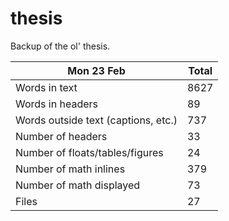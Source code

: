 thesis
======
Backup of the ol' thesis.

Mon 23 Feb | Total
---|---
Words in text| 8627
Words in headers| 89
Words outside text (captions, etc.)| 737
Number of headers| 33
Number of floats/tables/figures| 24
Number of math inlines| 379
Number of math displayed| 73
Files| 27

